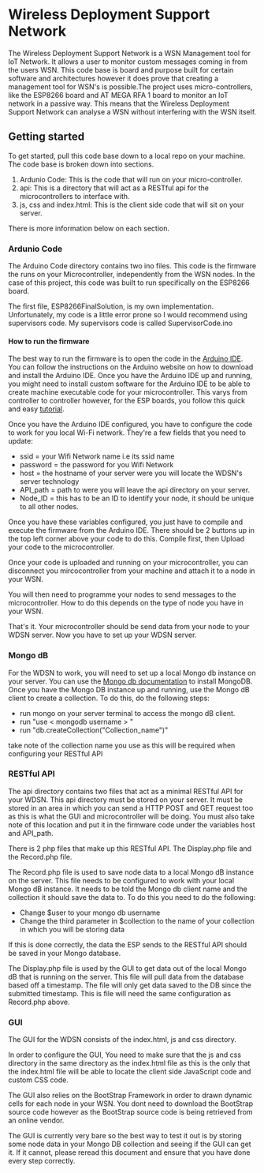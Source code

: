 # Wireless Deployment Support Network
The Wireless Deployment Support Network is a WSN Management tool for IoT Network. It allows a user to monitor custom messages coming in from the users WSN. This code base is board and purpose built for certain software and architectures however it does prove that creating a management tool for WSN's is possible.The project uses micro-controllers, like the ESP8266 board and AT MEGA RFA 1 board to monitor an IoT network in a passive way. This means that the Wireless Deployment Support Network can analyse a WSN without interfering with the WSN itself. 

## Getting started

To get started, pull this code base down to a local repo on your machine. The code base is broken down into sections. 
1) Ardunio Code: This is the code that will run on your micro-controller.
2) api: This is a directory that will act as a RESTful api for the microcontrollers to interface with.
3) js, css and index.html: This is the client side code that will sit on your server.

There is more information below on each section.  

### Ardunio Code

The Arduino Code directory contains two ino files. This code is the firmware the runs on your Microcontroller, independently from the WSN nodes. In the case of this project, this code was built to run specifically on the ESP8266 board. 

The first file, ESP8266FinalSolution, is my own implementation. Unfortunately, my code is a little error prone so I would recommend using supervisors code. My supervisors code is called SupervisorCode.ino

#### How to run the firmware

The best way to run the firmware is to open the code in the [Arduino IDE](https://www.arduino.cc/en/Main/Software). You can follow the instructions on the Arduino website on how to download and install the Arduino IDE. Once you have the Arduino IDE up and running, you might need to install custom software for the Arduino IDE to be able to create machine executable code for your microcontroller. This varys from controller to controller however, for the ESP boards, you follow this quick and easy [tutorial](https://randomnerdtutorials.com/how-to-install-esp8266-board-arduino-ide/). 

Once you have the Arduino IDE configured, you have to configure the code to work for you local Wi-Fi network. They're a few fields that you need to update: 

- ssid = your Wifi Network name i.e its ssid name
- password = the password for you Wifi Network
- host = the hostname of your server were you will locate the WDSN's server technology
- API_path = path to were you will leave the api directory on your server.
- Node_ID = this has to be an ID to identify your node, it should be unique to all other nodes.

Once you have these variables configured, you just have to compile and execute the firmware from the Arduino IDE. There should be 2 buttons up in the top left corner above your code to do this. Compile first, then Upload your code to the microcontroller.   

Once your code is uploaded and running on your microcontroller, you can disconnect you mircocontroller from your machine and attach it to a node in your WSN. 

You will then need to programme your nodes to send messages to the microcontroller. How to do this depends on the type of node you have in your WSN.

That's it. Your microcontroller should be send data from your node to your WDSN server. Now you have to set up your WDSN server.

### Mongo dB 

For the WDSN to work, you will need to set up a local Mongo db instance on your server. You can use the [Mongo db documentation](https://docs.mongodb.com/) to install MongoDB. Once you have the Mongo DB instance up and running, use the Mongo dB client to create a collection. To do this, do the following steps:

- run mongo on your server terminal to access the mongo dB client. 
- run "use < mongodb username > "
- run "db.createCollection("Collection_name")"

take note of the collection name you use as this will be required when configuring your RESTful API

### RESTful API

The api directory contains two files that act as a minimal RESTful API for your WDSN. This api directory must be stored on your server. It must be stored in an area in which you can send a HTTP POST and GET request too as this is what the GUI and microcontroller will be doing. You must also take note of this location and put it in the firmware code under the variables host and API_path. 

There is 2 php files that make up this RESTful API. The Display.php file and the Record.php file. 

The Record.php file is used to save node data to a local Mongo dB instance on the server. This file needs to be configured to work with your local Mongo dB instance. It needs to be told the Mongo db client name and the collection it should save the data to. To do this you need to do the following:

- Change $user to your mongo db username
- Change the third parameter in $collection to the name of your collection in which you will be storing data

If this is done correctly, the data the ESP sends to the RESTful API should be saved in your Mongo database.

The Display.php file is used by the GUI to get data out of the local Mongo dB that is running on the server. This file will pull data from the database based off a timestamp. The file will only get data saved to the DB since the submitted timestamp. This is file will need the same configuration as Record.php above. 

### GUI

The GUI for the WDSN consists of the index.html, js and css directory. 

In order to configure the GUI, You need to make sure that the js and css directory in the same directory as the index.html file as this is the only that the index.html file will be able to locate the client side JavaScript code and custom CSS code.

The GUI also relies on the BootStrap Framework in order to drawn dynamic cells for each node in your WSN. You dont need to download the BootStrap source code however as the BootStrap source code is being retrieved from an online vendor. 

The GUI is currently very bare so the best way to test it out is by storing some node data in your Mongo DB collection and seeing if the GUI can get it. If it cannot, please reread this document and ensure that you have done every step correctly.
